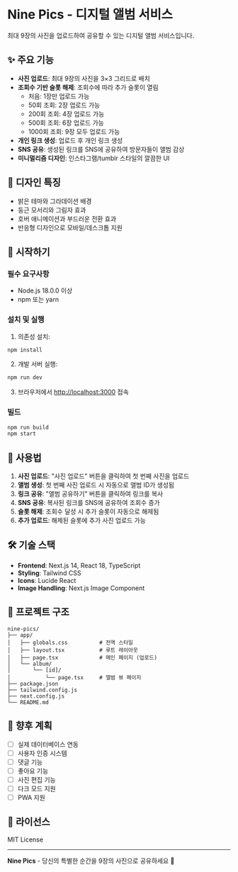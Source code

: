 # Nine Pics - 디지털 앨범 서비스

최대 9장의 사진을 업로드하여 공유할 수 있는 디지털 앨범 서비스입니다.

## ✨ 주요 기능

- **사진 업로드**: 최대 9장의 사진을 3×3 그리드로 배치
- **조회수 기반 슬롯 해제**: 조회수에 따라 추가 슬롯이 열림
  - 처음: 1장만 업로드 가능
  - 50회 조회: 2장 업로드 가능
  - 200회 조회: 4장 업로드 가능
  - 500회 조회: 6장 업로드 가능
  - 1000회 조회: 9장 모두 업로드 가능
- **개인 링크 생성**: 업로드 후 개인 링크 생성
- **SNS 공유**: 생성된 링크를 SNS에 공유하여 방문자들이 앨범 감상
- **미니멀리즘 디자인**: 인스타그램/tumblr 스타일의 깔끔한 UI

## 🎨 디자인 특징

- 밝은 테마와 그라데이션 배경
- 둥근 모서리와 그림자 효과
- 호버 애니메이션과 부드러운 전환 효과
- 반응형 디자인으로 모바일/데스크톱 지원

## 🚀 시작하기

### 필수 요구사항

- Node.js 18.0.0 이상
- npm 또는 yarn

### 설치 및 실행

1. 의존성 설치:
```bash
npm install
```

2. 개발 서버 실행:
```bash
npm run dev
```

3. 브라우저에서 [http://localhost:3000](http://localhost:3000) 접속

### 빌드

```bash
npm run build
npm start
```

## 📱 사용법

1. **사진 업로드**: "사진 업로드" 버튼을 클릭하여 첫 번째 사진을 업로드
2. **앨범 생성**: 첫 번째 사진 업로드 시 자동으로 앨범 ID가 생성됨
3. **링크 공유**: "앨범 공유하기" 버튼을 클릭하여 링크를 복사
4. **SNS 공유**: 복사된 링크를 SNS에 공유하여 조회수 증가
5. **슬롯 해제**: 조회수 달성 시 추가 슬롯이 자동으로 해제됨
6. **추가 업로드**: 해제된 슬롯에 추가 사진 업로드 가능

## 🛠 기술 스택

- **Frontend**: Next.js 14, React 18, TypeScript
- **Styling**: Tailwind CSS
- **Icons**: Lucide React
- **Image Handling**: Next.js Image Component

## 📁 프로젝트 구조

```
nine-pics/
├── app/
│   ├── globals.css          # 전역 스타일
│   ├── layout.tsx           # 루트 레이아웃
│   ├── page.tsx             # 메인 페이지 (업로드)
│   └── album/
│       └── [id]/
│           └── page.tsx     # 앨범 뷰 페이지
├── package.json
├── tailwind.config.js
├── next.config.js
└── README.md
```

## 🔮 향후 계획

- [ ] 실제 데이터베이스 연동
- [ ] 사용자 인증 시스템
- [ ] 댓글 기능
- [ ] 좋아요 기능
- [ ] 사진 편집 기능
- [ ] 다크 모드 지원
- [ ] PWA 지원

## 📄 라이선스

MIT License

---

**Nine Pics** - 당신의 특별한 순간을 9장의 사진으로 공유하세요 📸 